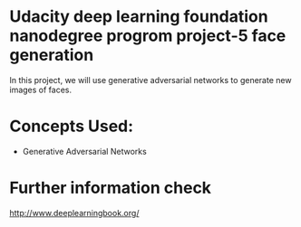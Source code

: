 
# Udacity deep learning foundation nanodegree progrom project-5 face generation

In this project, we will use generative adversarial networks to generate new images of faces.

# Concepts Used:
 - Generative Adversarial Networks

# Further information check 
http://www.deeplearningbook.org/ 
 
